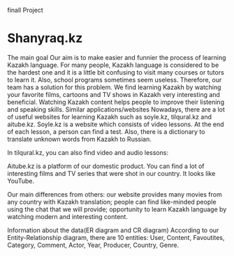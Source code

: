 finall Project 
# Shanyraq.kz

The main goal
Our aim is to make easier and funnier the process of learning Kazakh language. For many people, Kazakh language is considered to be the hardest one and it is a little bit confusing to visit many courses or tutors to learn it. Also, school programs sometimes seem useless. Therefore, our team has a solution for this problem. We find learning Kazakh by watching your favorite films, cartoons and TV shows in Kazakh very interesting and beneficial. Watching Kazakh content helps people to improve their listening and speaking skills. 
Similar applications/websites
Nowadays, there are a lot of useful websites for learning Kazakh such as soyle.kz, tilqural.kz and aitube.kz. 
Soyle.kz is a website which consists of video lessons. At the end of each lesson, a person can find a test. Also, there is a dictionary to translate unknown words from Kazakh to Russian.


In tilqural.kz, you can also find video and audio lessons:


Aitube.kz is a platform of our domestic product. You can find a lot of interesting films and TV series that were shot in our country. It looks like YouTube.


Our main differences from others:
our website provides many movies from any country with Kazakh translation;
people can find like-minded people using the chat that we will provide;
opportunity to learn Kazakh language by watching modern and interesting content.


Information about the data(ER diagram and CR diagram)
According to our Entity-Relationship diagram, there are 10 entities: User, Content, Favoutites, Category, Comment, Actor, Year, Producer, Country, Genre.
